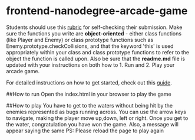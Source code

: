 frontend-nanodegree-arcade-game
===============================

Students should use this [rubric](https://review.udacity.com/#!/projects/2696458597/rubric) for self-checking their submission. Make sure the functions you write are **object-oriented** - either class functions (like Player and Enemy) or class prototype functions such as Enemy.prototype.checkCollisions, and that the keyword 'this' is used appropriately within your class and class prototype functions to refer to the object the function is called upon. Also be sure that the **readme.md** file is updated with your instructions on both how to 1. Run and 2. Play your arcade game.

For detailed instructions on how to get started, check out this [guide](https://docs.google.com/document/d/1v01aScPjSWCCWQLIpFqvg3-vXLH2e8_SZQKC8jNO0Dc/pub?embedded=true).
 
##How to run
Open the index.html in your  browser to play the game

##How to play
You have to get to the waters without being hit by the enemies represented as bugs running across. You can use the arrow keys to navigate, making the player move up,down, left or right. Once you get to the water, congratulation you have won the game. 
Also, a message will appear saying the same
PS: Please reload the page to play again
